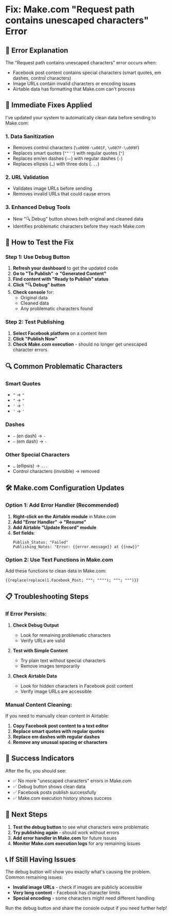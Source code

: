 # Fix: Make.com "Request path contains unescaped characters" Error

## 🚨 **Error Explanation**

The "Request path contains unescaped characters" error occurs when:
- Facebook post content contains special characters (smart quotes, em dashes, control characters)
- Image URLs contain invalid characters or encoding issues
- Airtable data has formatting that Make.com can't process

## 🔧 **Immediate Fixes Applied**

I've updated your system to automatically clean data before sending to Make.com:

### 1. **Data Sanitization**
- Removes control characters (`\u0000-\u001F`, `\u007F-\u009F`)
- Replaces smart quotes (`""''`) with regular quotes (`"`)
- Replaces em/en dashes (`–—`) with regular dashes (`-`)
- Replaces ellipsis (`…`) with three dots (`...`)

### 2. **URL Validation**
- Validates image URLs before sending
- Removes invalid URLs that could cause errors

### 3. **Enhanced Debug Tools**
- New "🔍 Debug" button shows both original and cleaned data
- Identifies problematic characters before they reach Make.com

## 🧪 **How to Test the Fix**

### Step 1: Use Debug Button
1. **Refresh your dashboard** to get the updated code
2. **Go to "To Publish" → "Generated Content"**
3. **Find content with "Ready to Publish" status**
4. **Click "🔍 Debug" button**
5. **Check console** for:
   - Original data
   - Cleaned data
   - Any problematic characters found

### Step 2: Test Publishing
1. **Select Facebook platform** on a content item
2. **Click "Publish Now"**
3. **Check Make.com execution** - should no longer get unescaped character errors

## 🔍 **Common Problematic Characters**

### Smart Quotes
- `"` → `"`
- `"` → `"`
- `'` → `'`
- `'` → `'`

### Dashes
- `–` (en dash) → `-`
- `—` (em dash) → `-`

### Other Special Characters
- `…` (ellipsis) → `...`
- Control characters (invisible) → removed

## 🛠️ **Make.com Configuration Updates**

### Option 1: Add Error Handler (Recommended)
1. **Right-click on the Airtable module** in Make.com
2. **Add "Error Handler" → "Resume"**
3. **Add Airtable "Update Record" module**
4. **Set fields**:
   ```
   Publish_Status: "Failed"
   Publishing_Notes: "Error: {{error.message}} at {{now}}"
   ```

### Option 2: Use Text Functions in Make.com
Add these functions to clean data in Make.com:
```
{{replace(replace(1.Facebook_Post; """; """"); """; """)}}
```

## 📋 **Troubleshooting Steps**

### If Error Persists:

1. **Check Debug Output**
   - Look for remaining problematic characters
   - Verify URLs are valid

2. **Test with Simple Content**
   - Try plain text without special characters
   - Remove images temporarily

3. **Check Airtable Data**
   - Look for hidden characters in Facebook post content
   - Verify image URLs are accessible

### Manual Content Cleaning:
If you need to manually clean content in Airtable:
1. **Copy Facebook post content to a text editor**
2. **Replace smart quotes with regular quotes**
3. **Replace em dashes with regular dashes**
4. **Remove any unusual spacing or characters**

## 🎯 **Success Indicators**

After the fix, you should see:
- ✅ No more "unescaped characters" errors in Make.com
- ✅ Debug button shows clean data
- ✅ Facebook posts publish successfully
- ✅ Make.com execution history shows success

## 🚀 **Next Steps**

1. **Test the debug button** to see what characters were problematic
2. **Try publishing again** - should work without errors
3. **Add error handler in Make.com** for future issues
4. **Monitor Make.com execution logs** for any remaining issues

## 📞 **If Still Having Issues**

The debug button will show you exactly what's causing the problem. Common remaining issues:
- **Invalid image URLs** - check if images are publicly accessible
- **Very long content** - Facebook has character limits
- **Special encoding** - some characters might need different handling

Run the debug button and share the console output if you need further help!
